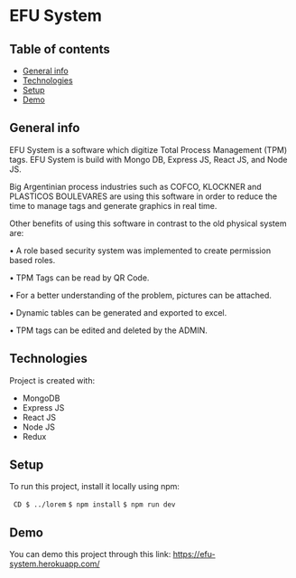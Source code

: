 # EFU System
## Table of contents
* [General info](#general-info)
* [Technologies](#technologies)
* [Setup](#setup)
* [Demo](#demo)

## General info
EFU System is a software which digitize Total Process Management (TPM) tags. EFU System is build with Mongo DB, Express JS, React JS, and Node JS.

Big Argentinian process industries such as COFCO, KLOCKNER and PLASTICOS BOULEVARES are using this software in order to reduce the time to manage tags and generate graphics in real time.

Other benefits of using this software in contrast to the old physical system are:

• A role based security system was implemented to create permission based roles.

• TPM Tags can be read by QR Code.

• For a better understanding of the problem, pictures can be attached.

• Dynamic tables can be generated and exported to excel.

• TPM tags can be edited and deleted by the ADMIN.
	
## Technologies
Project is created with:
* MongoDB
* Express JS
* React JS
* Node JS
* Redux
	
## Setup
To run this project, install it locally using npm:

`` 
CD $ ../lorem
`` 
``
$ npm install
``
``
$ npm run dev
``

## Demo
You can demo this project through this link:
https://efu-system.herokuapp.com/
